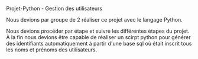 Projet-Python - Gestion des utilisateurs

Nous devions par groupe de 2 réaliser ce projet avec le langage Python. 

Nous devions procéder par étape et suivre les différentes étapes du projet. À la fin  nous devions être capable de réaliser un scirpt python pour générer des identifiants automatiquement à partir d'une base sql où était inscrit tous les noms et prénoms des utilisateurs. 
